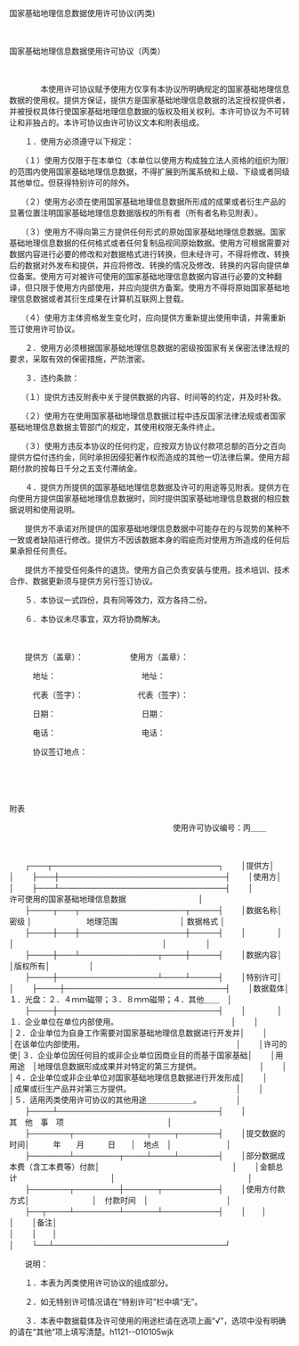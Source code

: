 



国家基础地理信息数据使用许可协议(丙类)



 

　　　　　　　　　　　　　　　　　　　　　　


 国家基础地理信息数据使用许可协议（丙类）　　



　　

　　　　本使用许可协议赋予使用方仅享有本协议所明确规定的国家基础地理信息数据的使用权。提供方保证，提供方是国家基础地理信息数据的法定授权提供者，并被授权具体行使国家基础地理信息数据的版权及相关权利。本许可协议为不可转让和非独占的。本许可协议由许可协议文本和附表组成。

　　１．使用方必须遵守以下规定：

　　（１）使用方仅限于在本单位（本单位以使用方构成独立法人资格的组织为限）的范围内使用国家基础地理信息数据，不得扩展到所属系统和上级、下级或者同级其他单位。但获得特别许可的除外。

　　（２）使用方必须在使用国家基础地理信息数据所形成的成果或者衍生产品的显著位置注明国家基础地理信息数据版权的所有者（所有者名称见附表）。

　　（３）使用方不得向第三方提供任何形式的原始国家基础地理信息数据。国家基础地理信息数据的任何格式或者任何复制品视同原始数据。使用方可根据需要对数据内容进行必要的修改和对数据格式进行转换，但未经许可，不得将修改、转换后的数据对外发布和提供，并应将修改、转换的情况及修改、转换的内容向提供单位备案。使用方可对被许可使用的国家基础地理信息数据内容进行必要的文种翻译，但只限于使用方内部使用，并应向提供方备案。使用方不得将原始国家基础地理信息数据或者其衍生成果在计算机互联网上登载。

　　（４）使用方主体资格发生变化时，应向提供方重新提出使用申请，并需重新签订使用许可协议。

　　２．使用方必须根据国家基础地理信息数据的密级按国家有关保密法律法规的要求，采取有效的保密措施，严防泄密。

　　３．违约条款：

　　（１）提供方违反附表中关于提供数据的内容、时间等的约定，并及时补救。

　　（２）使用方在使用国家基础地理信息数据过程中违反国家法律法规或者国家基础地理信息数据主管部门的规定，其使用权限无条件终止。

　　（３）使用方违反本协议的任何约定，应按双方协议付款项总额的百分之百向提供方偿付违约金，同时承担因侵犯著作权而造成的其他一切法律后果。使用方超期付款的按每日千分之五支付滞纳金。

　　４．提供方所提供的国家基础地理信息数据及许可的用途等见附表。提供方在向使用方提供国家基础地理信息数据时，同时提供国家基础地理信息数据的相应数据说明和使用说明。

　　提供方不承诺对所提供的国家基础地理信息数据中可能存在的与现势的某种不一致或者缺陷进行修改。提供方不因该数据本身的瑕疵而对使用方所造成的任何后果承担任何责任。

　　提供方不接受任何条件的退货。使用方自己负责安装与使用。技术培训、技术合作、数据更新须与提供方另行签订协议。

　　５．本协议一式四份，具有同等效力，双方各持二份。

　　６．本协议未尽事宜，双方将协商解决。　　　　　　

　　

　　提供方（盖章）：　　　　　　使用方（盖章）：

　　　地址：　　　　　　　　　　　地址：

　　　代表（签字）：　　　　　　　代表（签字）：

　　　日期：　　　　　　　　　　　日期：

　　　电话：　　　　　　　　　　　电话：

　　　协议签订地点：

　　

　　


 附表



　　　　　　　　　　　　　　　　　　　　　使用许可协议编号：丙＿＿

　　


　　┌───┬──────────────────────────────┐
　　│提供方│　　　　　　　　　　　　　　　　　　　　　　　　　　　　　　│
　　├───┼──────────────────────────────┤
　　│使用方│　　　　　　　　　　　　　　　　　　　　　　　　　　　　　　│
　　├───┴──────────────────────────────┤
　　│　　　　　　　　　 许可使用的国家基础地理信息数据　　　　　　　　　 │
　　├────┬───┬───────────────────┬─────┤
　　│数据名称│ 密级 │　　　　　　　地理范围　　　　　　　　│ 数据格式 │
　　├────┼───┼───────────────────┼─────┤
　　│　　　　│　　　│　　　　　　　　　　　　　　　　　　　│　　　　　│
　　├────┼───┴──────────────┬────┼─────┤
　　│数据内容│　　　　　　　　　　　　　　　　　　│版权所有│　　　　　│
　　├────┼──────────────────┴────┴─────┤
　　│特别许可│　　　　　　　　　　　　　　　　　　　　　　　　　　　　　│
　　├────┼─────────────────────────────┤
　　│数据载体│　１．光盘：２．４ｍｍ磁带；３．８ｍｍ磁带；４．其他＿＿　│
　　├────┼─────────────────────────────┤
　　│　　　　│１．企业单位在单位内部使用。　　　　　　　　　　　　　　　│
　　│　　　　│２．企业单位为自身工作需要对国家基础地理信息数据进行开发并│
　　│　　　　│在该单位内部使用。　　　　　　　　　　　　　　　　　　　　│
　　│许可的使│３．企业单位因任何目的或非企业单位因商业目的而基于国家基础│
　　│用用途　│地理信息数据形成成果并对特定的第三方提供。　　　　　　　　│
　　│　　　　│４．企业单位或非企业单位对国家基础地理信息数据进行开发形成│
　　│　　　　│成果或衍生产品并对第三方提供。　　　　　　　　　　　　　　│
　　│　　　　│５．适用丙类使用许可协议的其他用途＿＿＿＿＿＿。　　　　　│
　　├────┴─────────────────────────────┤
　　│　　　　　　　　　　　　　 其　他　事　项　　　　　　　　　　　　　 │
　　├───────┬─────────────┬────┬───────┤
　　│提交数据的时间│　　　年　　月　　　日　　│　地点　│　　　　　　　│
　　├───────┴────────┬────┴────┴───────┤
　　│部分数据成本费（含工本费等）付款│　　　　　　　　　　　　　　　　　│
　　│金额总计　　　　　　　　　　　　│　　　　　　　　　　　　　　　　　│
　　├───────┬────────┼──────┬──────────┤
　　│使用方付款方式│　　　　　　　　│　付款时间　│　　　　　　　　　　│
　　├──┬────┴────────┴──────┴──────────┤
　　│　　│　　　　　　　　　　　　　　　　　　　　　　　　　　　　　　　│
　　│备注│　　　　　　　　　　　　　　　　　　　　　　　　　　　　　　　│
　　│　　│　　　　　　　　　　　　　　　　　　　　　　　　　　　　　　　│
　　└──┴───────────────────────────────┘
　　


　　说明：

　　１．本表为丙类使用许可协议的组成部分。

　　２．如无特别许可情况请在“特别许可”栏中填“无”。

　　３．本表中数据载体及许可使用的用途栏请在选项上画“√”，选项中没有明确的请在“其他”项上填写清楚。h1121--010105wjk